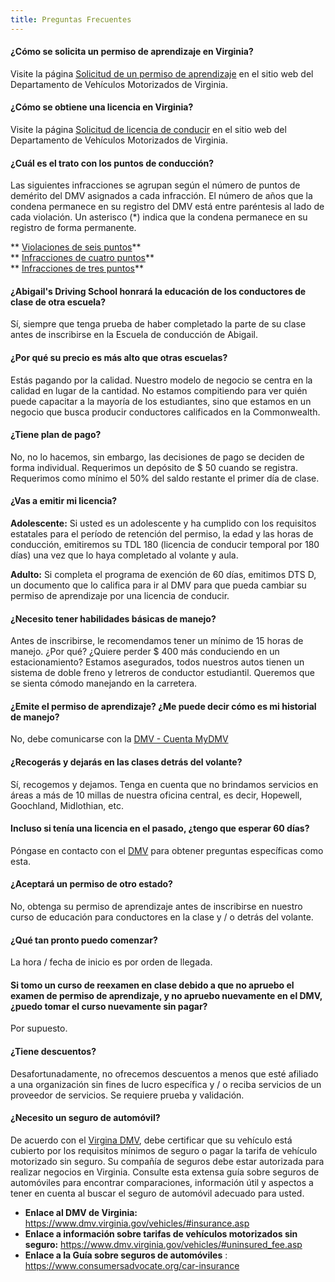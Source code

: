 ```yaml
---
title: Preguntas Frecuentes
---
```



####  **¿Cómo se solicita un permiso de aprendizaje en Virginia?** 

Visite la página [Solicitud de un permiso de aprendizaje](https://www.dmv.virginia.gov/drivers/#applying_learners.asp) en el sitio web del Departamento de Vehículos Motorizados de Virginia.

####  **¿Cómo se obtiene una licencia en Virginia?** 

Visite la página [Solicitud de licencia de conducir](https://www.dmv.virginia.gov/drivers/#applying.asp) en el sitio web del Departamento de Vehículos Motorizados de Virginia.

####  **¿Cuál es el trato con los puntos de conducción?** 

Las siguientes infracciones se agrupan según el número de puntos de demérito del DMV asignados a cada infracción. El número de años que la condena permanece en su registro del DMV está entre paréntesis al lado de cada violación. Un asterisco (*) indica que la condena permanece en su registro de forma permanente.

** [Violaciones de seis puntos](https://www.dmv.virginia.gov/drivers/#points_6.asp)**  \
** [Infracciones de cuatro puntos](https://www.dmv.virginia.gov/drivers/#points_4.asp)**  \
** [Infracciones de tres puntos](https://www.dmv.virginia.gov/drivers/#points_3.asp)** 

####  **¿Abigail's Driving School honrará la educación de los conductores de clase de otra escuela?** 

Sí, siempre que tenga prueba de haber completado la parte de su clase antes de inscribirse en la Escuela de conducción de Abigail.

####  **¿Por qué su precio es más alto que otras escuelas?** 

Estás pagando por la calidad. Nuestro modelo de negocio se centra en la calidad en lugar de la cantidad. No estamos compitiendo para ver quién puede capacitar a la mayoría de los estudiantes, sino que estamos en un negocio que busca producir conductores calificados en la Commonwealth.

####  **¿Tiene plan de pago?** 

No, no lo hacemos, sin embargo, las decisiones de pago se deciden de forma individual. Requerimos un depósito de $ 50 cuando se registra. Requerimos como mínimo el 50% del saldo restante el primer día de clase.

####  **¿Vas a emitir mi licencia?** 

 **Adolescente:**  Si usted es un adolescente y ha cumplido con los requisitos estatales para el período de retención del permiso, la edad y las horas de conducción, emitiremos su TDL 180 (licencia de conducir temporal por 180 días) una vez que lo haya completado al volante y aula.

 **Adulto:**  Si completa el programa de exención de 60 días, emitimos DTS D, un documento que lo califica para ir al DMV para que pueda cambiar su permiso de aprendizaje por una licencia de conducir.



####  **¿Necesito tener habilidades básicas de manejo?** 

Antes de inscribirse, le recomendamos tener un mínimo de 15 horas de manejo. ¿Por qué? ¿Quiere perder $ 400 más conduciendo en un estacionamiento? Estamos asegurados, todos nuestros autos tienen un sistema de doble freno y letreros de conductor estudiantil. Queremos que se sienta cómodo manejando en la carretera.

####  **¿Emite el permiso de aprendizaje? ¿Me puede decir cómo es mi historial de manejo?** 

No, debe comunicarse con la [DMV - Cuenta MyDMV](https://www.dmv.virginia.gov/onlineServices/#index.html)

####  **¿Recogerás y dejarás en las clases detrás del volante?** 

Sí, recogemos y dejamos. Tenga en cuenta que no brindamos servicios en áreas a más de 10 millas de nuestra oficina central, es decir, Hopewell, Goochland, Midlothian, etc.

####  **Incluso si tenía una licencia en el pasado, ¿tengo que esperar 60 días?** 

Póngase en contacto con el [DMV](https://www.dmv.virginia.gov/#/) para obtener preguntas específicas como esta.

####  **¿Aceptará un permiso de otro estado?** 

No, obtenga su permiso de aprendizaje antes de inscribirse en nuestro curso de educación para conductores en la clase y / o detrás del volante.

####  **¿Qué tan pronto puedo comenzar?** 

La hora / fecha de inicio es por orden de llegada.

####  **Si tomo un curso de reexamen en clase debido a que no apruebo el examen de permiso de aprendizaje, y no apruebo nuevamente en el DMV, ¿puedo tomar el curso nuevamente sin pagar?** 

Por supuesto.

####  **¿Tiene descuentos?** 

Desafortunadamente, no ofrecemos descuentos a menos que esté afiliado a una organización sin fines de lucro específica y / o reciba servicios de un proveedor de servicios. Se requiere prueba y validación.

####  **¿Necesito un seguro de automóvil?** 

De acuerdo con el [Virgina DMV](https://www.dmv.virginia.gov/vehicles/#insurance.asp), debe certificar que su vehículo está cubierto por los requisitos mínimos de seguro o pagar la tarifa de vehículo motorizado sin seguro. Su compañía de seguros debe estar autorizada para realizar negocios en Virginia. Consulte esta extensa guía sobre seguros de automóviles para encontrar comparaciones, información útil y aspectos a tener en cuenta al buscar el seguro de automóvil adecuado para usted.

*  **Enlace al DMV de Virginia:**  <https://www.dmv.virginia.gov/vehicles/#insurance.asp>
*  **Enlace a información sobre tarifas de vehículos motorizados sin seguro:**  <https://www.dmv.virginia.gov/vehicles/#uninsured_fee.asp>
*  **Enlace a la Guía sobre seguros de automóviles** : <https://www.consumersadvocate.org/car-insurance>